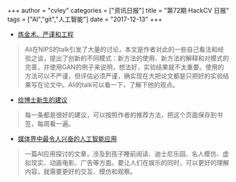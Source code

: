 +++
author = "cvley"
categories = ["资讯日报"]
title = "第72期 HackCV 日报"
tags = ["AI","git","人工智能"]
date = "2017-12-13"
+++

- [炼金术、严谨和工程](http://www.inference.vc/my-thoughts-on-alchemy/?from=hackcv&hmsr=hackcv.com&utm_medium=hackcv.com&utm_source=hackcv.com)

> Ali在NIPS的talk引发了大量的讨论，本文是作者对此的一些自己看法和经验之谈，提出了创新的不同模式：新方法的使用、新方法的解释和对模式的完善，并使用GAN的例子来说明，想法好，实验结果就不太重要。使用的方法可以不严谨，但评估必须严谨，确实现在大把论文都是只把好的实验结果写在论文中。Ali的talk可以看一下，了解下他的观点。

- [给博士新生的建议](http://www.pgbovine.net/early-stage-PhD-advice.htm?from=hackcv&hmsr=hackcv.com&utm_medium=hackcv.com&utm_source=hackcv.com)

> 每一条都是很好的建议，可以按照作者的推荐方法，把这个页面保存到书签，每周看一遍。

- [媒体界中最令人兴奋的人工智能应用](http://variety.com/2017/digital/news/best-artificial-intelligence-applications-media-1202624021/?from=hackcv&hmsr=hackcv.com&utm_medium=hackcv.com&utm_source=hackcv.com)

> 一篇AI应用探讨的文章，涉及到孩子睡前阅读、迪士尼乐园、名人模仿、虚拟现实、动画电影、广告等方面。要让人们在娱乐的同时，可以更好的理解内容，就需要更好的交互、模仿和观察。

